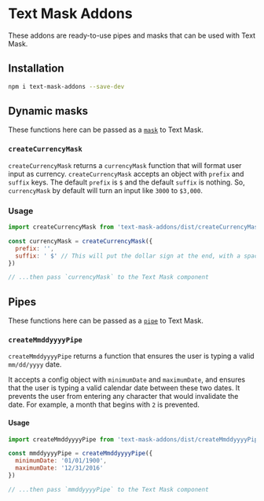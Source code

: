 # Text Mask Addons

These addons are ready-to-use pipes and masks that can be used with Text Mask.

## Installation

```bash
npm i text-mask-addons --save-dev
```

## Dynamic masks

These functions here can be passed as a
[`mask`](https://github.com/msafi/text-mask/blob/master/componentDocumentation.md#mask)
to Text Mask.

### `createCurrencyMask`

`createCurrencyMask` returns a `currencyMask` function that will format user input as currency.
`createCurrencyMask` accepts an object with `prefix` and `suffix` keys. The default `prefix`
is `$` and the default `suffix` is nothing. So, `currencyMask` by default will turn an input like
`3000` to `$3,000`.

### Usage

```js
import createCurrencyMask from 'text-mask-addons/dist/createCurrencyMask.js'

const currencyMask = createCurrencyMask({
  prefix: '',
  suffix: ' $' // This will put the dollar sign at the end, with a space.
})

// ...then pass `currencyMask` to the Text Mask component
```

## Pipes

These functions here can be passed as a
[`pipe`](https://github.com/msafi/text-mask/blob/master/componentDocumentation.md#pipe)
to Text Mask.

### `createMmddyyyyPipe`

`createMmddyyyyPipe` returns a function that ensures the user is typing a valid `mm/dd/yyyy`
date.

It accepts a config object with `minimumDate` and `maximumDate`, and ensures that the user is
typing a valid calendar date between these two dates. It prevents the user from entering any
character that would invalidate the date. For example, a month that begins with `2` is prevented.

#### Usage

```js
import createMmddyyyyPipe from 'text-mask-addons/dist/createMmddyyyyPipe.js'

const mmddyyyyPipe = createMmddyyyyPipe({
  minimumDate: '01/01/1900',
  maximumDate: '12/31/2016'
})

// ...then pass `mmddyyyyPipe` to the Text Mask component
```
